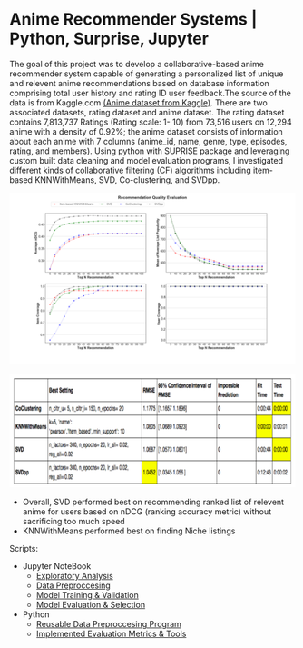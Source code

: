 # Anime Recommender Systems | Python, Surprise, Jupyter

The goal of this project was to develop a collaborative-based anime recommender system capable of generating a personalized list of unique and relevent anime recommendations based on database information comprising total user history and rating ID user feedback.The source of the data is from Kaggle.com [(Anime dataset from Kaggle)](https://www.kaggle.com/CooperUnion/anime-recommendations-database). There are two associated datasets, rating dataset and anime dataset. The rating dataset contains 7,813,737 Ratings (Rating scale: 1- 10) from 73,516 users on 12,294 anime with a density of 0.92%; the anime dataset consists of information about each anime with 7 columns (anime_id, name, genre, type, episodes, rating, and members). Using python with SUPRISE package and leveraging custom built data cleaning and model evaluation programs, I investigated different kinds of collaborative filtering (CF) algorithms including item-based KNNWithMeans, SVD, Co-clustering, and SVDpp. 

![model comparison & evalaution](/graph/recQualityPlot3.png)
<p align="center">
<img width="700" height="200" src="/graph/Screen%20Shot%202018-07-20%20at%201.56.12%20PM.png">   
</p>


* Overall, SVD performed best on recommending ranked list of relevent anime for users based on nDCG (ranking accuracy metric) without sacrificing too much speed
* KNNWithMeans performed best on finding Niche listings


Scripts:
- Jupyter NoteBook
  - [Exploratory Analysis](/Jupyter%20notebook/Jason_Anime_recommender_system-EDA_of_original_anime_datasets.ipynb)
  - [Data Preproccesing](/Jupyter%20notebook/Jason_Anime_recommender_system_Data_Preproccessing.ipynb)
  - [Model Training & Validation](/Jupyter%20notebook/Jason_Anime_recommender_system_Model%20training.ipynb)
  - [Model Evaluation & Selection](/Jupyter%20notebook/Jason_Anime_recommender_system_Model%20Evaluation_and_Comparsion.ipynb)
- Python
  - [Reusable Data Preproccesing Program](/Python%20Scripts/data_cleaning.py)
  - [Implemented Evaluation Metrics & Tools](/Python%20Scripts/Evaluation_Implemntation.py)
